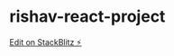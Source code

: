 # rishav-react-project

[Edit on StackBlitz ⚡️](https://stackblitz.com/edit/stackblitz-starters-euduf8)